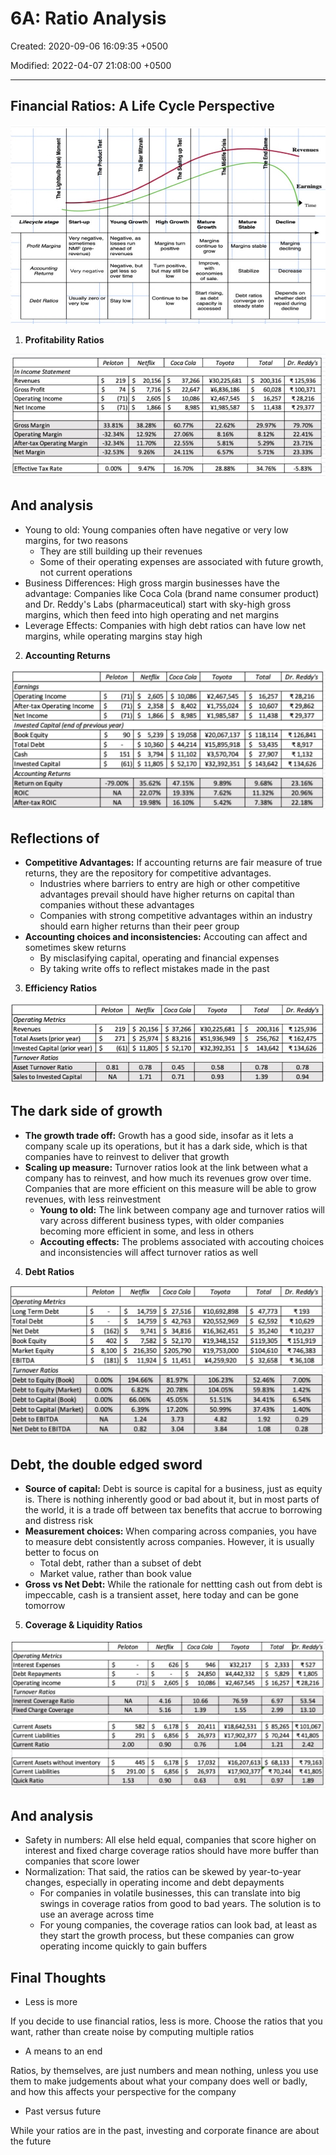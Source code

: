 # 6A: Ratio Analysis

Created: 2020-09-06 16:09:35 +0500

Modified: 2022-04-07 21:08:00 +0500

---

## Financial Ratios: A Life Cycle Perspective

![image](media/Accounting-for-Finance_6A--Ratio-Analysis-image1.jpg)

1.  **Profitability Ratios**

![image](media/Accounting-for-Finance_6A--Ratio-Analysis-image2.jpg)

## And analysis
-   Young to old: Young companies often have negative or very low margins, for two reasons
    -   They are still building up their revenues
    -   Some of their operating expenses are associated with future growth, not current operations
-   Business Differences: High gross margin businesses have the advantage: Companies like Coca Cola (brand name consumer product) and Dr. Reddy's Labs (pharmaceutical) start with sky-high gross margins, which then feed into high operating and net margins
-   Leverage Effects: Companies with high debt ratios can have low net margins, while operating margins stay high

2.  **Accounting Returns**

![image](media/Accounting-for-Finance_6A--Ratio-Analysis-image3.jpg)

## Reflections of
-   **Competitive Advantages:** If accounting returns are fair measure of true returns, they are the repository for competitive advantages.
    -   Industries where barriers to entry are high or other competitive advantages prevail should have higher returns on capital than companies without these advantages
    -   Companies with strong competitive advantages within an industry should earn higher returns than their peer group
-   **Accounting choices and inconsistencies:** Accouting can affect and sometimes skew returns
    -   By misclasifying capital, operating and financial expenses
    -   By taking write offs to reflect mistakes made in the past

3.  **Efficiency Ratios**

![image](media/Accounting-for-Finance_6A--Ratio-Analysis-image4.jpg)

## The dark side of growth
-   **The growth trade off:** Growth has a good side, insofar as it lets a company scale up its operations, but it has a dark side, which is that companies have to reinvest to deliver that growth
-   **Scaling up measure:** Turnover ratios look at the link between what a company has to reinvest, and how much its revenues grow over time. Companies that are more efficient on this measure will be able to grow revenues, with less reinvestment
    -   **Young to old:** The link between company age and turnover ratios will vary across different business types, with older companies becoming more efficient in some, and less in others
    -   **Accouting effects:** The problems associated with accouting choices and inconsistencies will affect turnover ratios as well

4.  **Debt Ratios**

![image](media/Accounting-for-Finance_6A--Ratio-Analysis-image5.jpg)

## Debt, the double edged sword
-   **Source of capital:** Debt is source is capital for a business, just as equity is. There is nothing inherently good or bad about it, but in most parts of the world, it is a trade off between tax benefits that accrue to borrowing and distress risk
-   **Measurement choices:** When comparing across companies, you have to measure debt consistently across companies. However, it is usually better to focus on
    -   Total debt, rather than a subset of debt
    -   Market value, rather than book value
-   **Gross vs Net Debt:** While the rationale for nettting cash out from debt is impeccable, cash is a transient asset, here today and can be gone tomorrow

5.  **Coverage & Liquidity Ratios**

![image](media/Accounting-for-Finance_6A--Ratio-Analysis-image6.jpg)

## And analysis
-   Safety in numbers: All else held equal, companies that score higher on interest and fixed charge coverage ratios should have more buffer than companies that score lower
-   Normalization: That said, the ratios can be skewed by year-to-year changes, especially in operating income and debt depayments
    -   For companies in volatile businesses, this can translate into big swings in coverage ratios from good to bad years. The solution is to use an average across time
    -   For young companies, the coverage ratios can look bad, at least as they start the growth process, but these companies can grow operating income quickly to gain buffers

## Final Thoughts
-   Less is more

If you decide to use financial ratios, less is more. Choose the ratios that you want, rather than create noise by computing multiple ratios
-   A means to an end

Ratios, by themselves, are just numbers and mean nothing, unless you use them to make judgements about what your company does well or badly, and how this affects your perspective for the company
-   Past versus future

While your ratios are in the past, investing and corporate finance are about the future




